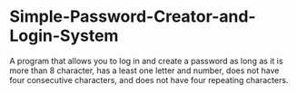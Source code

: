 # Simple-Password-Creator-and-Login-System
A program that allows you to log in and create a password as long as it is more than 8 character, has a least one letter and number, does not have four consecutive characters, and does not have four repeating characters.
